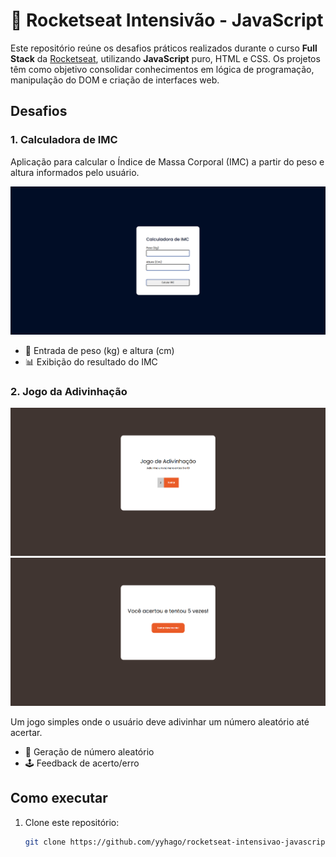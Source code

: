 # 🚀 Rocketseat Intensivão - JavaScript

Este repositório reúne os desafios práticos realizados durante o curso **Full Stack** da [Rocketseat](https://rocketseat.com.br/), utilizando **JavaScript** puro, HTML e CSS. Os projetos têm como objetivo consolidar conhecimentos em lógica de programação, manipulação do DOM e criação de interfaces web.

## Desafios

### 1. Calculadora de IMC
Aplicação para calcular o Índice de Massa Corporal (IMC) a partir do peso e altura informados pelo usuário.

![Screan01](./assets/image3.png)

- 📏 Entrada de peso (kg) e altura (cm)
- 📊 Exibição do resultado do IMC

### 2. Jogo da Adivinhação

![Screan01](./assets/image1.png)
![Screan02](./assets/image2.png)

Um jogo simples onde o usuário deve adivinhar um número aleatório até acertar.

- 🎲 Geração de número aleatório
- 🕹️ Feedback de acerto/erro

## Como executar

1. Clone este repositório:
   ```bash
   git clone https://github.com/yyhago/rocketseat-intensivao-javascript.git
